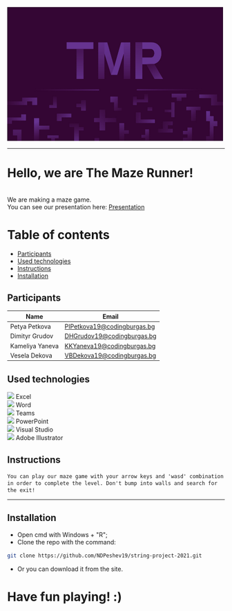 <img src= "Logo/logo.jpg" width="500">

---

# Hello, we are The Maze Runner!
<br>
We are making a maze game. <br>
You can see our presentation here:
<a href="Presentation and Documentation/Presentation.pptx" >Presentation</a>

# Table of contents
 
+ [Participants](#participants)
+ [Used technologies](#used-technologies)
+ [Instructions](#instructions)
+ [Installation](#installation)
 

## Participants <a name = "participants"></a>

Name | Email
-------|------------
Petya Petkova | PIPetkova19@codingburgas.bg
Dimityr Grudov | DHGrudov19@codingburgas.bg
Kameliya Yaneva | KKYaneva19@codingburgas.bg
Vesela Dekova | VBDekova19@codingburgas.bg


 

##  Used technologies <a name = "used-technologies"></a>

 

<img src = "https://upload.wikimedia.org/wikipedia/commons/thumb/3/34/Microsoft_Office_Excel_%282019%E2%80%93present%29.svg/2203px-Microsoft_Office_Excel_%282019%E2%80%93present%29.svg.png" width= "23"> Excel <br>
<img src = "https://logodownload.org/wp-content/uploads/2018/10/word-logo-1-1.png" width= "25"> Word <br>
<img src = "https://heliocentrix.co.uk/wp-content/uploads/2020/04/microsoft-teams-logo-png_480-480.png" width = "25"> Teams <br>
<img src = "https://upload.wikimedia.org/wikipedia/commons/3/3b/Microsoft_PowerPoint_Logo.png" width ="25"> PowerPoint <br> 
<img src = "https://upload.wikimedia.org/wikipedia/commons/thumb/5/59/Visual_Studio_Icon_2019.svg/1200px-Visual_Studio_Icon_2019.svg.png"  width = "20"> Visual Studio  <br>
<img src = "https://upload.wikimedia.org/wikipedia/commons/thumb/f/fb/Adobe_Illustrator_CC_icon.svg/1051px-Adobe_Illustrator_CC_icon.svg.png" width = "25"> Adobe Illustrator  

##  Instructions <a name = "instructions"></a>

 
```
You can play our maze game with your arrow keys and 'wasd' combination in order to complete the level. Don't bump into walls and search for the exit!
```
- - -

 

##  Installation
<a name = "installation"></a>


 

 - Open cmd with Windows + "R"; <br>
 - Clone the repo with the command: <br>
```bash
git clone https://github.com/NDPeshev19/string-project-2021.git
```
 
- Or you can download it from the site.

# Have fun playing! :)